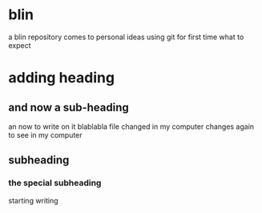 # blin
a blin repository comes to personal ideas
using git for first time
what to expect
# adding heading
## and now a sub-heading
an now to write on it
blablabla
file changed in my computer
changes again to see in my computer
## subheading
### the special subheading
starting writing

